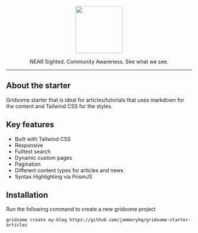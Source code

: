<div align="center">

<a href="https://www.nearsighted.news" title="NEAR Sighted" target="_blank">

  <img src="https://i.imgur.com/bhNHEiI.png" width="128" />
  
</a>

<p>
NEAR Sighted. Community Awareness. See what we see. 
</p>
</div>

<hr />

## About the starter

Gridsome starter that is ideal for articles/tutorials that uses markdown for the content and Tailwind CSS for the styles.

## Key features

* Built with Tailwind CSS
* Responsive 
* Fulltext search
* Dynamic custom pages
* Pagination
* Different content types for articles and news
* Syntax Highlighting via PrismJS

## Installation

Run the following command to create a new gridsome project 

```
gridsome create my-blog https://github.com/jammeryhq/gridsome-starter-articles
```
